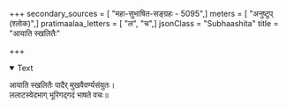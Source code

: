 +++
secondary_sources = [ "महा-सुभाषित-सङ्ग्रहः - 5095",]
meters = [ "अनुष्टुप् (श्लोक)",]
pratimaalaa_letters = [ "ल", "च",]
jsonClass = "Subhaashita"
title = "आयाति स्खलितैः"

+++

<details open><summary>Text</summary>

आयाति स्खलितैः पादैर् मुखवैवर्ण्यसंयुतः।  
ललाटस्वेदभाग् भूरिगद्गदं भाषते वचः॥
</details>
